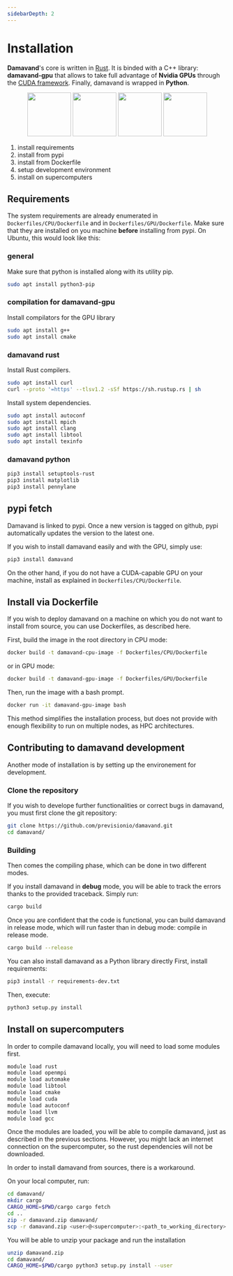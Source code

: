 ```yaml
---
sidebarDepth: 2
---
```


# Installation

**Damavand**'s core is written in [Rust](https://www.rust-lang.org/fr). It is binded with a C++ library: **damavand-gpu** that
allows to take full advantage of **Nvidia GPUs** through the [CUDA framework](https://developer.nvidia.com/cuda-zone).
Finally, damavand is wrapped in **Python**.

<p align="center">
  <img src="/damavand/rust_logo.png" width="100em" />
  <img src="/damavand/cpp_logo.png" width="100em" /> 
  <img src="/damavand/cuda_logo.png" width="100em" /> 
  <img src="/damavand/python_logo.png" width="100em" />
</p>

1. install requirements
2. install from pypi
3. install from Dockerfile
4. setup development environment
5. install on supercomputers

## Requirements
The system requirements are already enumerated in `Dockerfiles/CPU/Dockerfile` and in `Dockerfiles/GPU/Dockerfile`. Make
sure that they are installed on you machine **before** installing from pypi. On Ubuntu, this would look like this:

### general
Make sure that python is installed along with its utility pip.
```bash
sudo apt install python3-pip
```

### compilation for damavand-gpu
Install compilators for the GPU library
```bash
sudo apt install g++
sudo apt install cmake
```

### damavand rust
Install Rust compilers.
```bash
sudo apt install curl
curl --proto '=https' --tlsv1.2 -sSf https://sh.rustup.rs | sh
```

Install system dependencies.
```bash
sudo apt install autoconf
sudo apt install mpich
sudo apt install clang
sudo apt install libtool
sudo apt install texinfo
```

### damavand python
```bash
pip3 install setuptools-rust
pip3 install matplotlib
pip3 install pennylane
```
## pypi fetch

Damavand is linked to pypi. Once a new version is tagged on github, pypi automatically updates the version to the
latest one.

If you wish to install damavand easily and with the GPU, simply use:

```bash
pip3 install damavand
```
On the other hand, if you do not have a CUDA-capable GPU on your machine, install as explained in
`Dockerfiles/CPU/Dockerfile`.

## Install via Dockerfile

If you wish to deploy damavand on a machine on which you do not want to install from source, you can use Dockerfiles, as
described here.

First, build the image in the root directory in CPU mode:

```bash
docker build -t damavand-cpu-image -f Dockerfiles/CPU/Dockerfile
```

or in GPU mode:

```bash
docker build -t damavand-gpu-image -f Dockerfiles/GPU/Dockerfile
```

Then, run the image with a bash prompt.
```bash
docker run -it damavand-gpu-image bash
```

This method simplifies the installation process, but does not provide with enough flexibility to run on multiple nodes,
as HPC architectures.


## Contributing to damavand development
Another mode of installation is by setting up the environement for development.

### Clone the repository
If you wish to develope further functionalities or correct bugs in damavand, you must first clone the git repository:

```bash
git clone https://github.com/previsionio/damavand.git
cd damavand/
```

### Building
Then comes the compiling phase, which can be done in two different modes.

If you install damavand in **debug** mode, you will be able to track the errors thanks to the provided traceback.
Simply run:

```bash
cargo build
```

Once you are confident that the code is functional, you can build damavand in release mode, which will run faster than
in debug mode: compile in release mode.

```bash
cargo build --release
```

You can also install damavand as a Python library directly
First, install requirements:

```bash
pip3 install -r requirements-dev.txt
```

Then, execute:
```bash
python3 setup.py install
```

## Install on supercomputers

In order to compile damavand locally, you will need to load some modules first.

```bash
module load rust
module load openmpi
module load automake
module load libtool
module load cmake
module load cuda
module load autoconf
module load llvm
module load gcc
```

Once the modules are loaded, you will be able to compile damavand, just as described in the previous sections.
However, you might lack an internet connection on the supercomputer, so the rust dependencies will not be downloaded.

In order to install damavand from sources, there is a workaround.

On your local computer, run:

```bash
cd damavand/
mkdir cargo
CARGO_HOME=$PWD/cargo cargo fetch
cd ..
zip -r damavand.zip damavand/
scp -r damavand.zip <user>@<supercomputer>:<path_to_working_directory>
```
You will be able to unzip your package and run the installation
```bash
unzip damavand.zip
cd damavand/
CARGO_HOME=$PWD/cargo python3 setup.py install --user
```
